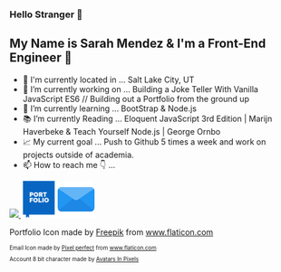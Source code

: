 ### Hello Stranger 👋
## My Name is Sarah Mendez & I'm a Front-End Engineer 💫

- 📍 I'm currently located in ... Salt Lake City, UT
- 🔭 I’m currently working on ... Building a Joke Teller With Vanilla JavaScript ES6 // Building out a Portfolio from the ground up
- 🌱 I’m currently learning ... BootStrap & Node.js
- 📚 I’m currently Reading ... Eloquent JavaScript 3rd Edition | Marijn Haverbeke & Teach Yourself Node.js | George Ornbo
- 📈 My current goal ... Push to Github 5 times a week and work on projects outside of academia.
- 📫 How to reach me 👇 ...

<a href="https://www.linkedin.com/in/srhmendez/" target="_blank"><img src="https://content.linkedin.com/content/dam/me/business/en-us/amp/brand-site/v2/bg/LI-Bug.svg.original.svg"> </a><a href="https://www.sarahmendez.com" target="_blank" ><img height=65px width=65px src="./Portfolio.svg"></a></a><a href="mailto:srhmendez@gmail.com" target="_blank" ><img class="emailIcon" height=65px width=65px src="./email.png"></a>







<sub><sup><div id="credit"><p>Portfolio Icon made by <a href="https://www.flaticon.com/authors/freepik" title="Freepik">Freepik</a> from <a href="https://www.flaticon.com/" title="Flaticon"/>www.flaticon.com</p></a></div></sup></sub>
<sub><sup><div id="credit2">Email Icon made by <a href="https://www.flaticon.com/authors/pixel-perfect" title="Pixel perfect">Pixel perfect</a> from <a href="https://www.flaticon.com/" title="Flaticon">www.flaticon.com</a></div></sup></sub>
<sub><sup><div id="credit"><p>Account 8 bit character made by <a href="http://www.avatarsinpixels.com/minipix/clothing/Body" title="Avatars In Pixels">Avatars In Pixels</a>
